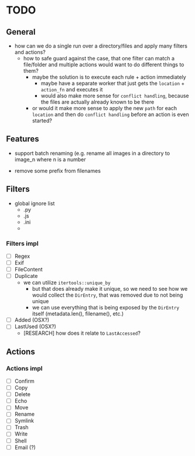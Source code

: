# TODO

## General

- how can we do a single run over a directory/files and apply many filters and actions?
  - how to safe guard against the case, that one filter can match a file/folder and multiple actions would want to do different things to them?
    - maybe the solution is to execute each rule + action immediately
      - maybe have a separate worker that just gets the `location` + `action_fn` and executes it
      - would also make more sense for `conflict handling`, because the files are actually already known to be there
    - or would it make more sense to apply the new `path` for each `location` and then do `conflict handling` before an action is even started?

## Features

- support batch renaming (e.g. rename all images in a directory to image_n where n is a number

- remove some prefix from filenames

## Filters

- global ignore list
  - .py
  - .js
  - .ini
  - 

### Filters impl

- [ ] Regex
- [ ] Exif
- [ ] FileContent
- [ ] Duplicate
  - we can utilize `itertools::unique_by`
    - but that does already make it unique, so we need to see how we would collect the `DirEntry`, that was removed due to not being unique
    - we can use everything that is being exposed by the `DirEntry` itself (metadata.len(), filename(), etc.)
- [ ] Added (OSX?)
- [ ] LastUsed (OSX?)
  - [RESEARCH] how does it relate to `LastAccessed`?

## Actions

### Actions impl

- [ ] Confirm
- [ ] Copy
- [ ] Delete
- [ ] Echo
- [ ] Move
- [ ] Rename
- [ ] Symlink
- [ ] Trash
- [ ] Write
- [ ] Shell
- [ ] Email (?)
